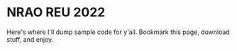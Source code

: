 # NRAO REU 2022
Here's where I'll dump sample code for y'all. Bookmark this page, download stuff, and enjoy. 
